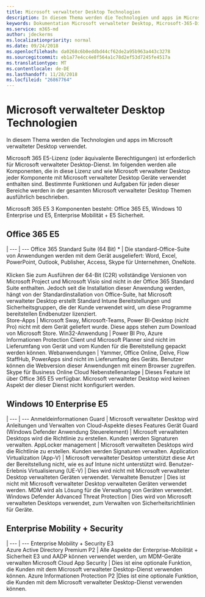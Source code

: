 ```yaml
---
title: Microsoft verwalteter Desktop Technologien
description: In diesem Thema werden die Technologien und apps im Microsoft verwalteter Desktop verwendet.
keywords: Dokumentation Microsoft verwalteter Desktop, Microsoft-365-Dienst
ms.service: m365-md
author: jdeckerms
ms.localizationpriority: normal
ms.date: 09/24/2018
ms.openlocfilehash: da0268c6b0eddbd44cf62de2a95b963a443c3278
ms.sourcegitcommit: eb1a77e4cc4e8f564a1c78d2ef53d7245fe4517a
ms.translationtype: MT
ms.contentlocale: de-DE
ms.lasthandoff: 11/28/2018
ms.locfileid: "26867764"
---
```

# <a name="microsoft-managed-desktop-technologies"></a>Microsoft verwalteter Desktop Technologien

In diesem Thema werden die Technologien und apps im Microsoft verwalteter Desktop verwendet.

<!-- Microsoft 365 E5; Device as a Service -->
<!-- in O365 table, standard suite, removed this sentence "Please see the Installation of Project/Visio 64bit Click to Run Addendum for important deployment instructions. -->

Microsoft 365 E5-Lizenz (oder äquivalente Berechtigungen) ist erforderlich für Microsoft verwalteter Desktop-Dienst. Im folgenden werden alle Komponenten, die in diese Lizenz und wie Microsoft verwalteter Desktop jeder Komponente mit Microsoft verwalteter Desktop Geräte verwendet enthalten sind.  Bestimmte Funktionen und Aufgaben für jeden dieser Bereiche werden in der gesamten Microsoft verwalteter Desktop Themen ausführlich beschrieben. 

Microsoft 365 E5 3 Komponenten besteht: Office 365 E5, Windows 10 Enterprise und E5, Enterprise Mobilität + E5 Sicherheit.  

## <a name="office-365-e5"></a>Office 365 E5
 |
 --- | ---
Office 365 Standard Suite (64 Bit) * | Die standard-Office-Suite von Anwendungen werden mit dem Gerät ausgeliefert: Word, Excel, PowerPoint, Outlook, Publisher, Access, Skype für Unternehmen, OneNote.<br><br>Klicken Sie zum Ausführen der 64-Bit (C2R) vollständige Versionen von Microsoft Project und Microsoft Visio sind nicht in der Office 365 Standard Suite enthalten.  Jedoch seit die Installation dieser Anwendung werden, hängt von der Standardinstallation von Office-Suite, hat Microsoft verwalteter Desktop erstellt Standard Intune Bereitstellungen und Sicherheitsgruppen, die der Kunde verwendet wird, um diese Programme bereitstellen Endbenutzer lizenziert.  
Store-Apps |    Microsoft Sway, Microsoft-Teams, Power BI-Desktop (nicht Pro) nicht mit dem Gerät geliefert wurde. Diese apps stehen zum Download von Microsoft Store.
Win32-Anwendung |    Power BI Pro, Azure Informationen Protection Client und Microsoft Planner sind nicht im Lieferumfang von Gerät und vom Kunden für die Bereitstellung gepackt werden können. 
Webanwendungen |  Yammer, Office Online, Delve, Flow StaffHub, PowerApps sind nicht im Lieferumfang des Geräts. Benutzer können die Webversion dieser Anwendungen mit einem Browser zugreifen.
Skype für Business Online Cloud Nebenstellenanlage | Dieses Feature ist über Office 365 E5 verfügbar. Microsoft verwalteter Desktop wird keinen Aspekt der dieser Dienst nicht konfiguriert werden.

## <a name="windows-10-enterprise-e5"></a>Windows 10 Enterprise E5

 |
 --- | ---
Anmeldeinformationen Guard |  Microsoft verwalteter Desktop wird Anleitungen und Verwalten von Cloud-Aspekte dieses Features
Gerät Guard (Windows Defender Anwendung Steuerelement)   | Microsoft verwalteten Desktops wird die Richtlinie zu erstellen. Kunden werden Signaturen verwalten.
AppLocker management |  Microsoft verwalteten Desktops wird die Richtlinie zu erstellen. Kunden werden Signaturen verwalten.
Application Virtualization (App-V) |    Microsoft verwalteter Desktop unterstützt diese Art der Bereitstellung nicht, wie es auf Intune nicht unterstützt wird.
Benutzer-Erlebnis Virtualisierung (UE-V) | Dies wird nicht mit Microsoft verwalteter Desktop verwalteten Geräten verwendet.
Verwaltete Benutzer  | Dies ist nicht mit Microsoft verwalteter Desktop verwalteten Geräten verwendet werden. MDM wird als Lösung für die Verwaltung von Geräten verwendet.
Windows Defender Advanced Threat Protection |   Dies wird von Microsoft verwalteten Desktops verwendet, zum Verwalten von Sicherheitsrichtlinien für Geräte. 

## <a name="enterprise-mobility--security"></a>Enterprise Mobility + Security 

 |
 --- | ---
Enterprise Mobility + Security E3<br>Azure Active Directory Premium P2 |    Alle Aspekte der Enterprise-Mobilität + Sicherheit E3 und AADP können verwendet werden, um MDM-Geräte verwalten
Microsoft Cloud App Security |  Dies ist eine optionale Funktion, die Kunden mit dem Microsoft verwalteter Desktop-Dienst verwenden können.
Azure Informationen Protection P2  |Dies ist eine optionale Funktion, die Kunden mit dem Microsoft verwalteter Desktop-Dienst verwenden können.